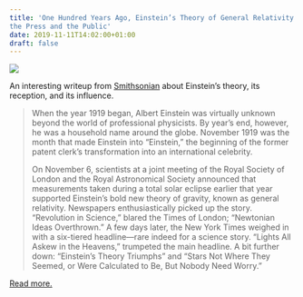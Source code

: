 ```yaml
---
title: 'One Hundred Years Ago, Einstein’s Theory of General Relativity Baffled
the Press and the Public'
date: 2019-11-11T14:02:00+01:00
draft: false
---
```


[![](https://cdn-blog.adafruit.com/uploads/2019/11/einstein-600x450.jpg)](https://www.smithsonianmag.com/science-nature/one-hundred-years-ago-einsteins-theory-relativity-baffled-press-public-180973427/)

An interesting writeup from [Smithsonian](https://www.smithsonianmag.com/science-nature/one-hundred-years-ago-einsteins-theory-relativity-baffled-press-public-180973427/) about Einstein’s theory, its reception, and its influence.

> When the year 1919 began, Albert Einstein was virtually unknown beyond the world of professional physicists. By year’s end, however, he was a household name around the globe. November 1919 was the month that made Einstein into “Einstein,” the beginning of the former patent clerk’s transformation into an international celebrity.
> 
> On November 6, scientists at a joint meeting of the Royal Society of London and the Royal Astronomical Society announced that measurements taken during a total solar eclipse earlier that year supported Einstein’s bold new theory of gravity, known as general relativity. Newspapers enthusiastically picked up the story. “Revolution in Science,” blared the Times of London; “Newtonian Ideas Overthrown.” A few days later, the New York Times weighed in with a six-tiered headline—rare indeed for a science story. “Lights All Askew in the Heavens,” trumpeted the main headline. A bit further down: “Einstein’s Theory Triumphs” and “Stars Not Where They Seemed, or Were Calculated to Be, But Nobody Need Worry.”

[Read more.](https://www.smithsonianmag.com/science-nature/one-hundred-years-ago-einsteins-theory-relativity-baffled-press-public-180973427/)